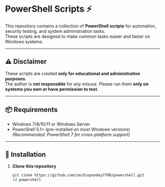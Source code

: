 # PowerShell Scripts ⚡

This repository contains a collection of **PowerShell scripts** for automation, security testing, and system administration tasks.  
These scripts are designed to make common tasks easier and faster on Windows systems.

---

## ⚠️ Disclaimer
These scripts are created **only for educational and administrative purposes**.  
The author is **not responsible** for any misuse. Please run them **only on systems you own or have permission to test**.

---

## 📦 Requirements
- Windows 7/8/10/11 or Windows Server
- PowerShell 5.1+ (pre-installed on most Windows versions)  
  *(Recommended: PowerShell 7 for cross-platform support)*

---

## 🔧 Installation

1. **Clone this repository**
   ```bash
   git clone https://github.com/sachinpandey7709/powershell.git
   cd powershell
